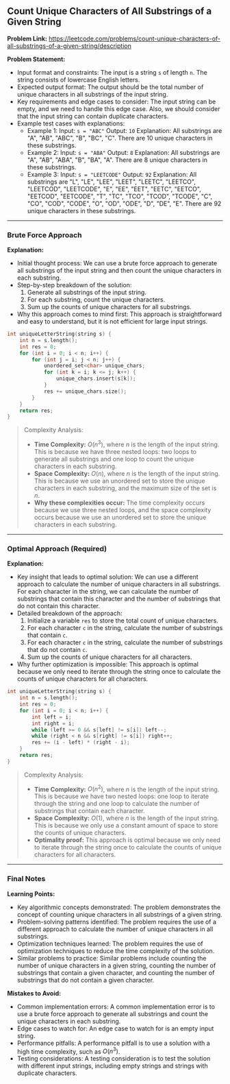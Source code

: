 ## Count Unique Characters of All Substrings of a Given String

**Problem Link:** https://leetcode.com/problems/count-unique-characters-of-all-substrings-of-a-given-string/description

**Problem Statement:**
- Input format and constraints: The input is a string `s` of length `n`. The string consists of lowercase English letters.
- Expected output format: The output should be the total number of unique characters in all substrings of the input string.
- Key requirements and edge cases to consider: The input string can be empty, and we need to handle this edge case. Also, we should consider that the input string can contain duplicate characters.
- Example test cases with explanations:
  - Example 1: Input: `s = "ABC"` Output: `10` Explanation: All substrings are "A", "AB", "ABC", "B", "BC", "C". There are 10 unique characters in these substrings.
  - Example 2: Input: `s = "ABA"` Output: `8` Explanation: All substrings are "A", "AB", "ABA", "B", "BA", "A". There are 8 unique characters in these substrings.
  - Example 3: Input: `s = "LEETCODE"` Output: `92` Explanation: All substrings are "L", "LE", "LEE", "LEET", "LEETC", "LEETCO", "LEETCOD", "LEETCODE", "E", "EE", "EET", "EETC", "EETCO", "EETCOD", "EETCODE", "T", "TC", "TCO", "TCOD", "TCODE", "C", "CO", "COD", "CODE", "O", "OD", "ODE", "D", "DE", "E". There are 92 unique characters in these substrings.

---

### Brute Force Approach

**Explanation:**
- Initial thought process: We can use a brute force approach to generate all substrings of the input string and then count the unique characters in each substring.
- Step-by-step breakdown of the solution:
  1. Generate all substrings of the input string.
  2. For each substring, count the unique characters.
  3. Sum up the counts of unique characters for all substrings.
- Why this approach comes to mind first: This approach is straightforward and easy to understand, but it is not efficient for large input strings.

```cpp
int uniqueLetterString(string s) {
    int n = s.length();
    int res = 0;
    for (int i = 0; i < n; i++) {
        for (int j = i; j < n; j++) {
            unordered_set<char> unique_chars;
            for (int k = i; k <= j; k++) {
                unique_chars.insert(s[k]);
            }
            res += unique_chars.size();
        }
    }
    return res;
}
```

> Complexity Analysis:
> - **Time Complexity:** $O(n^3)$, where $n$ is the length of the input string. This is because we have three nested loops: two loops to generate all substrings and one loop to count the unique characters in each substring.
> - **Space Complexity:** $O(n)$, where $n$ is the length of the input string. This is because we use an unordered set to store the unique characters in each substring, and the maximum size of the set is $n$.
> - **Why these complexities occur:** The time complexity occurs because we use three nested loops, and the space complexity occurs because we use an unordered set to store the unique characters in each substring.

---

### Optimal Approach (Required)

**Explanation:**
- Key insight that leads to optimal solution: We can use a different approach to calculate the number of unique characters in all substrings. For each character in the string, we can calculate the number of substrings that contain this character and the number of substrings that do not contain this character.
- Detailed breakdown of the approach:
  1. Initialize a variable `res` to store the total count of unique characters.
  2. For each character `c` in the string, calculate the number of substrings that contain `c`.
  3. For each character `c` in the string, calculate the number of substrings that do not contain `c`.
  4. Sum up the counts of unique characters for all characters.
- Why further optimization is impossible: This approach is optimal because we only need to iterate through the string once to calculate the counts of unique characters for all characters.

```cpp
int uniqueLetterString(string s) {
    int n = s.length();
    int res = 0;
    for (int i = 0; i < n; i++) {
        int left = i;
        int right = i;
        while (left >= 0 && s[left] != s[i]) left--;
        while (right < n && s[right] != s[i]) right++;
        res += (i - left) * (right - i);
    }
    return res;
}
```

> Complexity Analysis:
> - **Time Complexity:** $O(n^2)$, where $n$ is the length of the input string. This is because we have two nested loops: one loop to iterate through the string and one loop to calculate the number of substrings that contain each character.
> - **Space Complexity:** $O(1)$, where $n$ is the length of the input string. This is because we only use a constant amount of space to store the counts of unique characters.
> - **Optimality proof:** This approach is optimal because we only need to iterate through the string once to calculate the counts of unique characters for all characters.

---

### Final Notes

**Learning Points:**
- Key algorithmic concepts demonstrated: The problem demonstrates the concept of counting unique characters in all substrings of a given string.
- Problem-solving patterns identified: The problem requires the use of a different approach to calculate the number of unique characters in all substrings.
- Optimization techniques learned: The problem requires the use of optimization techniques to reduce the time complexity of the solution.
- Similar problems to practice: Similar problems include counting the number of unique characters in a given string, counting the number of substrings that contain a given character, and counting the number of substrings that do not contain a given character.

**Mistakes to Avoid:**
- Common implementation errors: A common implementation error is to use a brute force approach to generate all substrings and count the unique characters in each substring.
- Edge cases to watch for: An edge case to watch for is an empty input string.
- Performance pitfalls: A performance pitfall is to use a solution with a high time complexity, such as $O(n^3)$.
- Testing considerations: A testing consideration is to test the solution with different input strings, including empty strings and strings with duplicate characters.